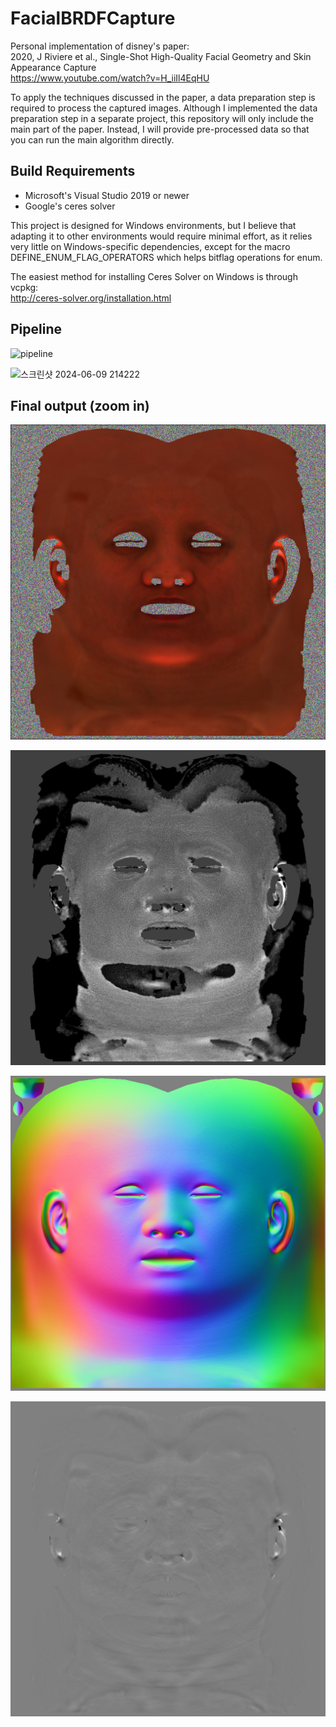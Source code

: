 # FacialBRDFCapture
Personal implementation of disney's paper:  
2020, J Riviere et al., Single-Shot High-Quality Facial Geometry and Skin Appearance Capture  
https://www.youtube.com/watch?v=H_iiIl4EqHU

To apply the techniques discussed in the paper, a data preparation step is required to process the captured images. Although I implemented the data preparation step in a separate project, this repository will only include the main part of the paper. Instead, I will provide pre-processed data so that you can run the main algorithm directly. 


## Build Requirements
* Microsoft's Visual Studio 2019 or newer
* Google's ceres solver


This project is designed for Windows environments, but I believe that adapting it to other environments would require minimal effort, as it relies very little on Windows-specific dependencies, except for the macro DEFINE_ENUM_FLAG_OPERATORS which helps bitflag operations for enum.

The easiest method for installing Ceres Solver on Windows is through vcpkg:  
http://ceres-solver.org/installation.html


## Pipeline
![pipeline](https://github.com/phgphg777/FacialBRDFCapture/assets/57425078/4c57ec7c-2644-4d58-ab5b-a6d87be52ac3)


![스크린샷 2024-06-09 214222](https://github.com/phgphg777/FacialBRDFCapture/assets/57425078/ec6c0f89-ee03-47d0-9bb7-f225ec7780e9)



## Final output (zoom in)
![Example Image1](Data/example/output/1/predicted_diffuse_31.jpg)

![Example Image2](Data/example/output/1/predicted_roughness_31.jpg)

![Example Image3](Data/example/output/1/predicted_normal_31.jpg)

![Example Image3](Data/example/output/1/predicted_height_31.jpg)
